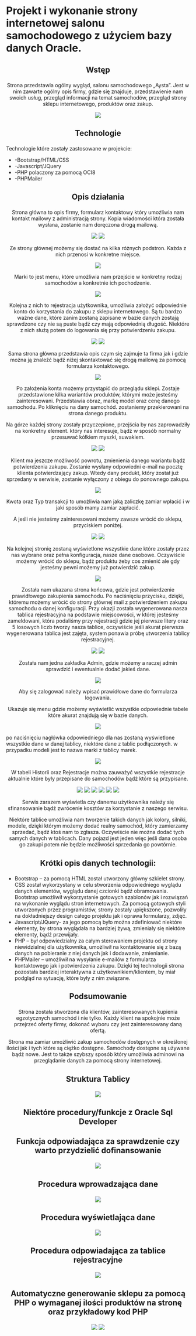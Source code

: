 #  Projekt i wykonanie strony internetowej salonu samochodowego z użyciem bazy danych Oracle.</p>
## <p align="center"> Wstęp</p>

<p align="center"> Strona przedstawia ogólny wygląd, salonu samochodowego „Aysta”.
Jest w nim zawarte ogólny opis firmy, gdzie się znajduje, przedstawienie nam swoich usług, przegląd informacji na temat samochodów, przegląd strony sklepu internetowego, produktów oraz zakup.
</p>
<p align="center">
 <img src="https://user-images.githubusercontent.com/58811103/118012065-f723b480-b350-11eb-9647-b99f3aee26ff.png">
</p>

## <p align="center">Technologie</p>

Technologie które zostały zastosowane w projekcie:

* -Bootstrap/HTML/CSS
*	-Javascript/JQuery
*	-PHP polaczony za pomocą OCI8
*	-PHPMailer


 ## <p align="center">Opis działania</p>

<p align="center">Strona główna to opis firmy, formularz kontaktowy który umożliwia nam kontakt mailowy z administracją strony. Kopia wiadomości która została wysłana, zostanie nam doręczona drogą mailową. </p>

<p align="center">
 <img src="https://user-images.githubusercontent.com/58811103/118012134-09055780-b351-11eb-872a-922cf6cb3b16.png">
  <img src="https://user-images.githubusercontent.com/58811103/118012095-ff7bef80-b350-11eb-8382-c9247e8aa204.png">
</p>



<p align="center">Ze strony głównej możemy się dostać na kilka różnych podstron. Każda z nich przenosi w konkretne miejsce.</p>

<p align="center">
 <img src="https://user-images.githubusercontent.com/58811103/118012180-128ebf80-b351-11eb-9ae9-8a65b1425322.png">
</p>

 
<p align="center">Marki to jest menu, które umożliwia nam przejście w konkretny rodzaj samochodów a konkretnie ich pochodzenie.</p>
 <p align="center">
 <img src="https://user-images.githubusercontent.com/58811103/118012204-1884a080-b351-11eb-97f8-d0d8bc1bc162.png">
</p>  

<p align="center">Kolejna z nich to rejestracja użytkownika, umożliwia założyć odpowiednie konto do korzystania do zakupu z sklepu internetowego. Są tu bardzo ważne dane, które zanim zostaną zapisane w bazie danych zostają sprawdzone czy nie są puste bądź czy mają odpowiednią długość. Niektóre z nich służą potem do logowania się przy potwierdzeniu zakupu.</p>

 <p align="center">
 <img src="https://user-images.githubusercontent.com/58811103/118012233-1fabae80-b351-11eb-99c4-07b44fe3ad95.png">
 <img src="https://user-images.githubusercontent.com/58811103/118012269-29351680-b351-11eb-94e4-36cafe319b18.png">
</p>

<p align="center">Sama strona główna przedstawia opis czym się zajmuje ta firma jak i gdzie można ją znaleźć bądź niżej skontaktować się drogą mailową za pomocą formularza kontaktowego.</p>


 <p align="center">
 <img src="https://user-images.githubusercontent.com/58811103/118012384-4538b800-b351-11eb-90f9-d0a846dca86a.png">
</p>

<p align="center"> Po założenia konta możemy przystąpić do przeglądu sklepi. Zostaje przedstawione kilka wariantów produktów, którymi może jesteśmy zainteresowani. Przedstawia obraz, markę model oraz cenę danego samochodu. Po kliknięciu na dany samochód. zostaniemy przekierowani na strona danego produktu.
</p>
 

<p align="center">Na górze każdej strony zostały przyczepione, przejścia by nas zaprowadziły na konkretny element. który nas interesuje, bądź w sposób normalny przesuwać kółkiem myszki, suwakiem.</p>
<p align="center">
 <img src="https://user-images.githubusercontent.com/58811103/118012491-6a2d2b00-b351-11eb-8649-d5874283ac84.png">
 <img src="https://user-images.githubusercontent.com/58811103/118012529-731dfc80-b351-11eb-9588-9a825cdf340c.png">
</p>

<p align="center"> Klient ma jeszcze możliwość powrotu, zmienienia danego wariantu bądź potwierdzenia zakupu. Zostanie wysłany odpowiedni e-mail na pocztę klienta potwierdzający zakup. Wtedy dany produkt, który został już sprzedany w serwisie, zostanie wyłączony z obiegu do ponownego zakupu.  </p>

<p align="center">
 <img src="https://user-images.githubusercontent.com/58811103/118012513-6e594880-b351-11eb-8854-e0bf07937a66.png">
 
</p>


<p align="center">Kwota oraz Typ transakcji to umożliwia nam jaką zaliczkę zamiar wpłacić i w jaki sposób mamy zamiar zapłacić.</p>



<p align="center"> A jeśli nie jesteśmy zainteresowani możemy zawsze wrócić do sklepu, przyciskiem poniżej.  </p>
<p align="center">
 <img src="https://user-images.githubusercontent.com/58811103/118012563-7e712800-b351-11eb-9d5f-cb1b3aa1cda9.png">
 <img src="https://user-images.githubusercontent.com/58811103/118012588-84ff9f80-b351-11eb-8ee5-d210fbb67d2e.png">
</p>


<p align="center"> Na kolejnej stronię zostaną wyświetlone wszystkie dane które zostały przez nas wybrane oraz pełna konfiguracja, nasze dane osobowe. 
Oczywiście możemy wrócić do sklepu, bądź produktu żeby cos zmienić ale gdy jesteśmy pewni możemy już potwierdzić zakup.</p>


 <p align="center">
 <img src="https://user-images.githubusercontent.com/58811103/118012618-8c26ad80-b351-11eb-8624-20c002750c4f.png">
</p>

 <p align="center">
Została nam ukazana strona końcowa, gdzie jest potwierdzenie prawidłowego zakupienia samochodu. Po naciśnięciu przycisku, dzięki, któremu możemy wrócić do strony głównej mail z potwierdzeniem zakupu samochodu o danej konfiguracji.  Przy okazji została wygenerowana nasza tablica rejestracyjna na podstawie miejscowości, w której jesteśmy zameldowani, która podaliśmy przy rejestracji gdzie jej pierwsze litery oraz 5 losowych liczb tworzy nasza tablice, oczywiście jeśli akurat pierwsza wygenerowana tablica jest zajęta, system ponawia próbę utworzenia tablicy rejestracyjnej.
  </p>
 <p align="center">
 <img src="https://user-images.githubusercontent.com/58811103/118012649-934dbb80-b351-11eb-9477-4faf0a856348.png">
  <img src="https://user-images.githubusercontent.com/58811103/118012836-c1cb9680-b351-11eb-83ed-d505f9f42157.png">
</p>

 <p align="center">
Została nam jedna zakładka Admin, gdzie możemy a raczej admin sprawdzić i ewentualnie dodać jakieś dane.
  </p>
  <p align="center">
 <img src="https://user-images.githubusercontent.com/58811103/118012671-9b0d6000-b351-11eb-8b86-fe31ec9c8f7d.png">
</p> 
  <p align="center">
Aby się zalogować należy wpisać prawidłowe dane do formularza logowania.
    </p>
 
 <p align="center">
Ukazuje się menu gdzie możemy wyświetlić wszystkie odpowiednie tabele które akurat znajdują się w bazie danych. 
  </p>


 <p align="center">
 <img src="https://user-images.githubusercontent.com/58811103/118012709-a2cd0480-b351-11eb-87f6-8cf9aee37e2e.png">
</p> 
 <p align="center">

 po naciśnięciu nagłówka odpowiedniego dla nas zostaną wyświetlone wszystkie dane w danej tablicy, niektóre dane z tablic podłączonych. w przypadku modeli jest to nazwa marki z tablicy marek.
  </p>
 <p align="center">
 <img src="https://user-images.githubusercontent.com/58811103/118012875-ce4fef00-b351-11eb-8317-912b5c44092f.png">
</p> 
  <p align="center">
W tabeli Historii oraz Rejestracje można zauważyć wszystkie rejestracje aktualnie które były przepisane do samochodów bądź które są przypisane.
 </p>
 <p align="center">
 <img src="https://user-images.githubusercontent.com/58811103/118012903-d740c080-b351-11eb-976e-22b3d3f00316.png">
 <img src="https://user-images.githubusercontent.com/58811103/118012914-da3bb100-b351-11eb-993d-3f63eeb56fd1.png">
 <img src="https://user-images.githubusercontent.com/58811103/118012932-df98fb80-b351-11eb-9c94-e8873f689a4a.png">
 <img src="https://user-images.githubusercontent.com/58811103/118012954-e4f64600-b351-11eb-8833-711efbf137c2.png">
 <img src="https://user-images.githubusercontent.com/58811103/118012970-ea539080-b351-11eb-901b-74352ea048d4.png">
 <img src="https://user-images.githubusercontent.com/58811103/118012992-f2133500-b351-11eb-940a-6bd02b89ea97.png">
</p> 
 <p align="center">
Serwis zarazem wyświetla czy danemu użytkownika należy się sfinansowanie bądź zwrócenie kosztów za korzystanie z naszego serwisu.
</p>
<p align="center">
Niektóre tablice umożliwia nam tworzenie takich danych jak kolory, silniki, modele, dzięki którym możemy dodać realny samochód, który zamierzamy sprzedać, bądź ktoś nam to zgłasza. Oczywiście nie można dodać tych samych danych w tablicach. Dany pojazd jest jeden więc jeśli dana osoba go zakupi potem nie będzie możliwości sprzedania go powtórnie.
</p>

## <p align="center"> Krótki opis danych technologii: </p>

*	Bootstrap – za pomocą HTML został utworzony główny szkielet strony. CSS został wykorzystany w celu stworzenia odpowiedniego wyglądu danych elementów, wyglądu danej czcionki bądź obramowania. Bootstrap umożliwił wykorzystanie gotowych szablonów jak i rozwiązań na wykonanie wyglądu stron internetowych. Za pomocą gotowych styli utworzonych przez programistów, strony zostały upiększone, pozwoliły na dokładniejszy design całego projektu jak i oprawa formularzy, zdjęć.
*	Javascript/JQuery- za jego pomocą było można zdefiniować niektóre elementy, by strona wyglądała na bardziej żywą, zmieniały się niektóre elementy, bądź przewijały. 
*	PHP – był odpowiedzialny za całym sterowaniem projektu od strony niewidzialnej dla użytkownika, umożliwił na kontaktowanie się z bazą danych na pobieranie z niej danych jak i dodawanie, zmienianie.
*	PHPMailer – umożliwił na wysyłanie e-mailów z formularza kontaktowego jak i potwierdzenia zakupu. Dzięki tej technologii strona pozostała bardziej interaktywna z użytkownikiem/klientem, by miał podgląd na sytuację, które były z nim związane.

## <p align="center">Podsumowanie </p>

 <p align="center">Strona została stworzona dla klientów, zainteresowanych kupienia egzotycznych samochód i nie tylko. Każdy klient na spokojnie może przejrzeć oferty firmy, dokonać wyboru czy jest zainteresowany daną ofertą. </p>
 <p align="center">Strona ma zamiar umożliwić zakup samochodów dostępnych w określonej ilości jak i tych które są ciężko dostępne. Samochody dostępne są używane bądź nowe. Jest to także szybszy sposób który umożliwia adminowi na przeglądanie danych za pomocą strony internetowej. </p>

## <p align="center">Struktura Tablicy </p>

 <p align="center">
 <img src="https://user-images.githubusercontent.com/58811103/118013035-fb9c9d00-b351-11eb-8ca3-e04e54ad981c.png">
</p>

## <p align="center">Niektóre procedury/funkcje z Oracle Sql Developer </p>

## <p align="center">Funkcja odpowiadająca za sprawdzenie czy warto przydzielić dofinansowanie</p>

 <p align="center">
 <img src="https://user-images.githubusercontent.com/58811103/118013079-03f4d800-b352-11eb-8867-35942f98cb59.png">
</p>

## <p align="center"> Procedura wprowadzająca dane</p>

 <p align="center">
 <img src="https://user-images.githubusercontent.com/58811103/118013095-06efc880-b352-11eb-8ba9-791b7a6eed99.png">
</p>

## <p align="center"> Procedura wyświetlająca dane</p>

 <p align="center">
 <img src="https://user-images.githubusercontent.com/58811103/118013110-0bb47c80-b352-11eb-88b8-17c28c5a109e.png">
</p>

## <p align="center"> Procedura odpowiadająca za tablice rejestracyjne </p>

 <p align="center">
 <img src="https://user-images.githubusercontent.com/58811103/118013126-11aa5d80-b352-11eb-9ea5-664d42dc1490.png">
</p>

## <p align="center">Automatyczne generowanie sklepu za pomocą PHP o wymaganej ilości produktów na stronę oraz przykładowy kod PHP <p> 
 
 <p align="center">
 <img src="https://user-images.githubusercontent.com/58811103/118013143-17a03e80-b352-11eb-9f93-46d2ebb0a822.png">
 <img src="https://user-images.githubusercontent.com/58811103/118013160-1c64f280-b352-11eb-9cb2-850552e38940.png">
</p>

